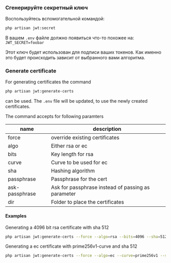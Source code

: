 ### Сгенерируйте секретный ключ

Воспользуйтесь вспомогательной командой:

```bash
php artisan jwt:secret
```

В вашем `.env` файле должно появиться что-то похожее на: `JWT_SECRET=foobar`

Этот ключ будет использован для подписи ваших токенов. Как именно это будет происходить зависит от выбранного вами алгоритма.

### Generate certificate

For generating certificates the command 

```bash
php artisan jwt:generate-certs
```

can be used. The `.env` file will be updated, to use the newly created certificates. 

The command accepts for following paramters

| name | description |
|---|---|
| force | override existing certificates |
| algo | Either rsa or ec |
| bits | Key length for rsa |
| curve | Curve to be used for ec |
| sha | Hashing algorithm |
| passphrase | Passphrase for the cert |
| ask-passphrase | Ask for passphrase instead of passing as parameter |
| dir | Folder to place the certificates |

#### Examples 

Generating a 4096 bit rsa certificate with sha 512

```bash
php artisan jwt:generate-certs --force --algo=rsa --bits=4096 --sha=512
```

Generating a ec certificate with prime256v1-curve and sha 512

```bash
php artisan jwt:generate-certs --force --algo=ec --curve=prime256v1 --sha=512
```
